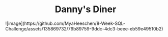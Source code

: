 <h1 align="center">Danny's Diner</h1>
![image](https://github.com/MyaHeeschen/8-Week-SQL-Challenge/assets/135869732/79b89759-9ddc-4dc3-beee-eb59e49510b2)
